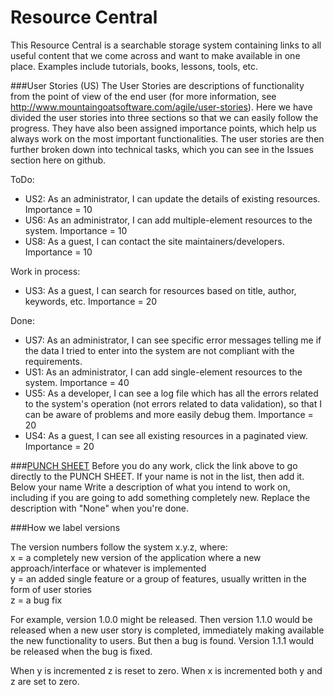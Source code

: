 # Resource Central
This Resource Central is a searchable storage system containing links to all useful content that we come across and want to make available in one place. Examples include tutorials, books, lessons, tools, etc.

###User Stories (US)
The User Stories are descriptions of functionality from the point of view of the end user (for more information, see http://www.mountaingoatsoftware.com/agile/user-stories). Here we have divided the user stories into three sections so that we can easily follow the progress. They have also been assigned importance points, which help us always work on the most important functionalities. The user stories are then further broken down into technical tasks, which you can see in the Issues section here on github.

ToDo:
* US2: As an administrator, I can update the details of existing resources. Importance = 10
* US6: As an administrator, I can add multiple-element resources to the system. Importance = 10
* US8: As a guest, I can contact the site maintainers/developers. Importance = 10

Work in process:
* US3: As a guest, I can search for resources based on title, author, keywords, etc. Importance = 20

Done:
* US7: As an administrator, I can see specific error messages telling me if the data I tried to enter into the system are not compliant with the requirements.
* US1: As an administrator, I can add single-element resources to the system. Importance = 40
* US5: As a developer, I can see a log file which has all the errors related to the system's operation (not errors related to data validation), so that I can be aware of problems and more easily debug them. Importance = 20
* US4: As a guest, I can see all existing resources in a paginated view. Importance = 20

###[PUNCH SHEET](https://github.com/linguisticteam/resource-central/issues/17)
Before you do any work, click the link above to go directly to the PUNCH SHEET. If your name is not in the list, then add it. Below your name Write a description of what you intend to work on, including if you are going to add something completely new. Replace the description with "None" when you're done.


###How we label versions

The version numbers follow the system x.y.z, where:  
x = a completely new version of the application where a new approach/interface or whatever is implemented  
y = an added single feature or a group of features, usually written in the form of user stories  
z = a bug fix

For example, version 1.0.0 might be released. Then version 1.1.0 would be released when a new user story is completed, immediately making available the new functionality to users. But then a bug is found. Version 1.1.1 would be released when the bug is fixed.

When y is incremented z is reset to zero. When x is incremented both y and z are set to zero.
